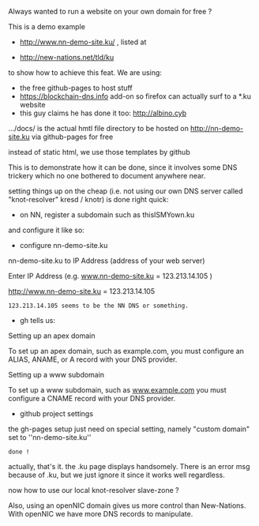 Always wanted to run a website on your own domain for free ?

This is a demo example   

 * http://www.nn-demo-site.ku/ , listed at 
 
 * http://new-nations.net/tld/ku  
 
 to show how to achieve this feat. We are using:

* the free github-pages to host stuff
* https://blockchain-dns.info   add-on so firefox can actually surf to  a  \*.ku  website
* this guy claims he has done it too:    http://albino.cyb 



.../docs/ is the actual hmtl file  directory   to be hosted on    http://nn-demo-site.ku  via github-pages for free

instead of static html, we use those templates by github

This is to demonstrate how it can be done, since it involves some DNS trickery which no one bothered to document anywhere near.

setting things up on the cheap (i.e. not using our own DNS server called "knot-resolver" kresd / knotr) is done right quick:

 * on NN, 
register a subdomain  such as   thisISMYown.ku

and configure it like so:


  * configure nn-demo-site.ku

nn-demo-site.ku to IP Address (address of your web server)

Enter IP Address (e.g. www.nn-demo-site.ku = 123.213.14.105 )

http://www.nn-demo-site.ku = 123.213.14.105


    123.213.14.105 seems to be the NN DNS or something.








     
 * gh tells us:

Setting up an apex domain

To set up an apex domain, such as example.com, you must configure an ALIAS, ANAME, or A record with your DNS provider.

Setting up a www subdomain

To set up a www subdomain, such as www.example.com you must configure a CNAME record with your DNS provider.




 * github project settings
 
the gh-pages setup just need on special setting, namely "custom domain" set to  ''nn-demo-site.ku''
    
    
    done !    

actually, that's it. the .ku page displays handsomely. There is an error msg because of .ku, but we just ignore it since it works well regardless.

now how to use our local knot-resolver slave-zone ?

Also, using an openNIC domain gives us more control than New-Nations. With openNIC we have more DNS records to manipulate.  







